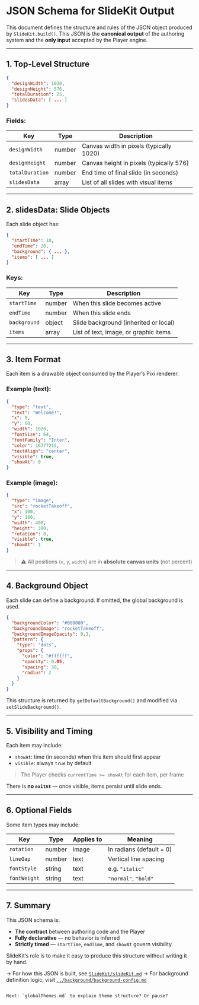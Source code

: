 
# JSON Schema for SlideKit Output

This document defines the structure and rules of the JSON object produced by `SlideKit.build()`. This JSON is the **canonical output** of the authoring system and the **only input** accepted by the Player engine.

---

## 1. Top-Level Structure

```json
{
  "designWidth": 1020,
  "designHeight": 576,
  "totalDuration": 25,
  "slidesData": [ ... ]
}
````

### Fields:

| Key             | Type   | Description                             |
| --------------- | ------ | --------------------------------------- |
| `designWidth`   | number | Canvas width in pixels (typically 1020) |
| `designHeight`  | number | Canvas height in pixels (typically 576) |
| `totalDuration` | number | End time of final slide (in seconds)    |
| `slidesData`    | array  | List of all slides with visual items    |

---

## 2. slidesData: Slide Objects

Each slide object has:

```json
{
  "startTime": 10,
  "endTime": 20,
  "background": { ... },
  "items": [ ... ]
}
```

### Keys:

| Key          | Type   | Description                           |
| ------------ | ------ | ------------------------------------- |
| `startTime`  | number | When this slide becomes active        |
| `endTime`    | number | When this slide ends                  |
| `background` | object | Slide background (inherited or local) |
| `items`      | array  | List of text, image, or graphic items |

---

## 3. Item Format

Each item is a drawable object consumed by the Player’s Pixi renderer.

### Example (text):

```json
{
  "type": "text",
  "text": "Welcome!",
  "x": 0,
  "y": 60,
  "width": 1020,
  "fontSize": 64,
  "fontFamily": "Inter",
  "color": 16777215,
  "textAlign": "center",
  "visible": true,
  "showAt": 0
}
```

### Example (image):

```json
{
  "type": "image",
  "src": "rocketTakeoff",
  "x": 100,
  "y": 160,
  "width": 400,
  "height": 300,
  "rotation": 0,
  "visible": true,
  "showAt": 1
}
```

> ⚠ All positions (`x`, `y`, `width`) are in **absolute canvas units** (not percent)

---

## 4. Background Object

Each slide can define a background. If omitted, the global background is used.

```json
{
  "backgroundColor": "#000000",
  "backgroundImage": "rocketTakeoff",
  "backgroundImageOpacity": 0.3,
  "pattern": {
    "type": "dots",
    "props": {
      "color": "#ffffff",
      "opacity": 0.05,
      "spacing": 30,
      "radius": 2
    }
  }
}
```

This structure is returned by `getDefaultBackground()` and modified via `setSlideBackground()`.

---

## 5. Visibility and Timing

Each item may include:

* `showAt`: time (in seconds) when this item should first appear
* `visible`: always `true` by default

> The Player checks `currentTime >= showAt` for each item, per frame

There is **no `exitAt`** — once visible, items persist until slide ends.

---

## 6. Optional Fields

Some item types may include:

| Key          | Type   | Applies to | Meaning                  |
| ------------ | ------ | ---------- | ------------------------ |
| `rotation`   | number | image      | In radians (default = 0) |
| `lineGap`    | number | text       | Vertical line spacing    |
| `fontStyle`  | string | text       | e.g. `"italic"`          |
| `fontWeight` | string | text       | `"normal"`, `"bold"`     |

---

## 7. Summary

This JSON schema is:

* **The contract** between authoring code and the Player
* **Fully declarative** — no behavior is inferred
* **Strictly timed** — `startTime`, `endTime`, and `showAt` govern visibility

SlideKit’s role is to make it easy to produce this structure without writing it by hand.

→ For how this JSON is built, see [`SlideKit/slideKit.md`](../SlideKit/slideKit.md)
→ For background definition logic, visit [`../background/background-config.md`](../background/background-config.md)

```

Next: `globalThemes.md` to explain theme structure? Or pause?
```
